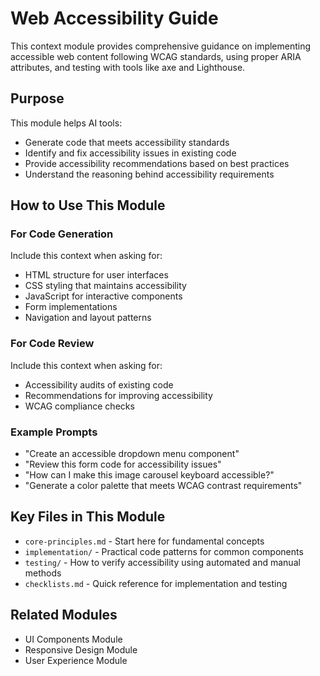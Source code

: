 # Web Accessibility Guide

This context module provides comprehensive guidance on implementing accessible web content following WCAG standards, using proper ARIA attributes, and testing with tools like axe and Lighthouse.

## Purpose

This module helps AI tools:
- Generate code that meets accessibility standards
- Identify and fix accessibility issues in existing code
- Provide accessibility recommendations based on best practices
- Understand the reasoning behind accessibility requirements

## How to Use This Module

### For Code Generation
Include this context when asking for:
- HTML structure for user interfaces
- CSS styling that maintains accessibility
- JavaScript for interactive components
- Form implementations
- Navigation and layout patterns

### For Code Review
Include this context when asking for:
- Accessibility audits of existing code
- Recommendations for improving accessibility
- WCAG compliance checks

### Example Prompts
- "Create an accessible dropdown menu component"
- "Review this form code for accessibility issues"
- "How can I make this image carousel keyboard accessible?"
- "Generate a color palette that meets WCAG contrast requirements"

## Key Files in This Module

- `core-principles.md` - Start here for fundamental concepts
- `implementation/` - Practical code patterns for common components
- `testing/` - How to verify accessibility using automated and manual methods
- `checklists.md` - Quick reference for implementation and testing

## Related Modules
- UI Components Module
- Responsive Design Module
- User Experience Module